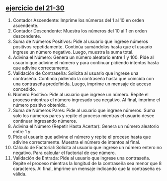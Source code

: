 ## [ejercicio del 21-30](./21-30)
1. Contador Ascendente: Imprime los números del 1 al 10 en orden ascendente.
2. Contador Descendente: Muestra los números del 10 al 1 en orden descendente.
3. Suma de Números Positivos: Pide al usuario que ingrese números positivos
repetidamente. Continúa sumándolos hasta que el usuario ingrese un número
negativo. Luego, muestra la suma total.
4. Adivina el Número: Genera un número aleatorio entre 1 y 100. Pide al usuario que
adivine el número y para continuar pidiendo intentos hasta que adivine
correctamente.
5. Validación de Contraseña: Solicita al usuario que ingrese una contraseña.
Continúa pidiendo la contraseña hasta que coincida con una contraseña predefinida.
Luego, imprime un mensaje de acceso concedido.
6. Número Positivo: Pide al usuario que ingrese un número. Repite el proceso
mientras el número ingresado sea negativo. Al final, imprime el número positivo
obtenido.
7. Suma de Números Pares: Pide al usuario que ingrese números. Suma solo los
números pares y repite el proceso mientras el usuario desee continuar ingresando
números.
8. Adivina el Número (Repetir Hasta Acertar): Genera un número aleatorio entre 1 y
50. Pide al usuario que adivine el número y repite el proceso hasta que adivine
correctamente. Muestra el número de intentos al final.
9. Cálculo de Factorial: Solicita al usuario que ingrese un número entero no negativo.
Para calcular el factorial de ese número.
10. Validación de Entrada: Pide al usuario que ingrese una contraseña. Repite el
proceso mientras la longitud de la contraseña sea menor que 8 caracteres. Al final,
imprime un mensaje indicando que la contraseña es válida.
